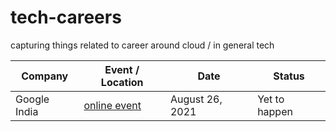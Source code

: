 # tech-careers
capturing things related to career around cloud / in general tech


| Company         | Event / Location                                             | Date                               | Status      |
| --------------- | ------------------------------------------------------------ | ---------------------------------- |------------|
| Google India    | [online event](https://careersonair.withgoogle.com/events/decode-with-google-21) | August 26, 2021   | Yet to happen |
